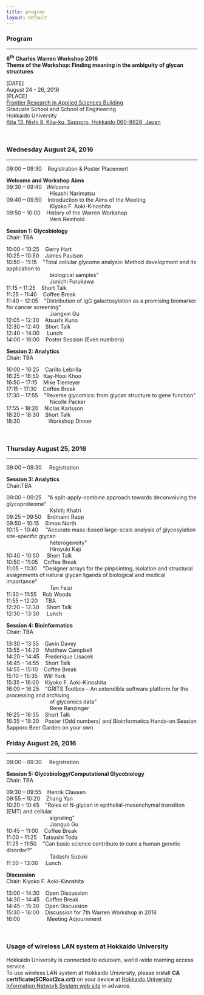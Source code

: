 ```yaml
---
title: program
layout: default
---
```

<!-- MAIN CONTENT -->
<div id="main_content_wrap" class="outer">
  <section id="main_content" class="inner">
<h3>Program</h3>
<hr>
<p><strong>6<sup>th</sup> Charles Warren Workshop 2016<br>
Theme of the Workshop: Finding meaning in the ambiguity of glycan structures</strong></p>
<p>[DATE]<br>
August 24 - 26, 2016<br>
[PLACE]<br>
<a href="http://www.oia.hokudai.ac.jp/maps/?p=sapporo">Frontier Research in Applied Sciences Building</a><br>
Graduate School and School of Engineering<br>
Hokkaido University<br>
<a href="https://goo.gl/maps/JtP1MdrwH5U2">Kita 13, Nishi 8, Kita-ku, Sapporo, Hokkaido 060-8628, Japan</a></p>
<br>

<h3>Wednesday August 24, 2016</h3>
<hr>
<p>09:00 – 09:30&nbsp;&nbsp;&nbsp; Registration &amp; Poster Placement<br>
<p><strong>Welcome and Workshop Aims</strong><br>
09:30 – 09:40&nbsp;&nbsp;&nbsp;<i>Welcome</i><br>
&nbsp;&nbsp;&nbsp;&nbsp;&nbsp;&nbsp;&nbsp;&nbsp;&nbsp;&nbsp;&nbsp;&nbsp;&nbsp;&nbsp;&nbsp;&nbsp;&nbsp;&nbsp;&nbsp;&nbsp;&nbsp;&nbsp;&nbsp;&nbsp;&nbsp;&nbsp;&nbsp;&nbsp;&nbsp;Hisashi Narimatsu<br>
09:40 – 09:50&nbsp;&nbsp;&nbsp;&nbsp;Introduction to the Aims of the Meeting<br>
&nbsp;&nbsp;&nbsp;&nbsp;&nbsp;&nbsp;&nbsp;&nbsp;&nbsp;&nbsp;&nbsp;&nbsp;&nbsp;&nbsp;&nbsp;&nbsp;&nbsp;&nbsp;&nbsp;&nbsp;&nbsp;&nbsp;&nbsp;&nbsp;&nbsp;&nbsp;&nbsp;&nbsp;&nbsp;Kiyoko F. Aoki-Kinoshita<br>
09:50 – 10:00&nbsp;&nbsp;&nbsp;&nbsp;History of the Warren Workshop<br>
&nbsp;&nbsp;&nbsp;&nbsp;&nbsp;&nbsp;&nbsp;&nbsp;&nbsp;&nbsp;&nbsp;&nbsp;&nbsp;&nbsp;&nbsp;&nbsp;&nbsp;&nbsp;&nbsp;&nbsp;&nbsp;&nbsp;&nbsp;&nbsp;&nbsp;&nbsp;&nbsp;&nbsp;&nbsp;Vern Reinhold
</p>

<p><strong>Session 1: Glycobiology</strong><br>
Chair: TBA</p>
<p>10:00 – 10:25&nbsp;&nbsp;&nbsp;&nbsp;Gerry Hart<br>
<!--&nbsp;&nbsp;&nbsp;&nbsp;&nbsp;&nbsp;&nbsp;&nbsp;&nbsp;&nbsp;&nbsp;&nbsp;&nbsp;&nbsp;&nbsp;&nbsp;&nbsp;&nbsp;&nbsp;&nbsp;&nbsp;&nbsp;&nbsp;&nbsp;&nbsp;&nbsp;&nbsp;&nbsp;&nbsp;Gerry Hart<br>-->
10:25 – 10:50&nbsp;&nbsp;&nbsp;&nbsp;James Paulson<br>
<!--&nbsp;&nbsp;&nbsp;&nbsp;&nbsp;&nbsp;&nbsp;&nbsp;&nbsp;&nbsp;&nbsp;&nbsp;&nbsp;&nbsp;&nbsp;&nbsp;&nbsp;&nbsp;&nbsp;&nbsp;&nbsp;&nbsp;&nbsp;&nbsp;&nbsp;&nbsp;&nbsp;&nbsp;&nbsp;James Paulson<br>-->
10:50 – 11:15&nbsp;&nbsp;&nbsp;&nbsp;"Total cellular glycome analysis: Method development and its application to<br>
&nbsp;&nbsp;&nbsp;&nbsp;&nbsp;&nbsp;&nbsp;&nbsp;&nbsp;&nbsp;&nbsp;&nbsp;&nbsp;&nbsp;&nbsp;&nbsp;&nbsp;&nbsp;&nbsp;&nbsp;&nbsp;&nbsp;&nbsp;&nbsp;&nbsp;&nbsp;&nbsp;&nbsp;&nbsp;biological samples"<br>
&nbsp;&nbsp;&nbsp;&nbsp;&nbsp;&nbsp;&nbsp;&nbsp;&nbsp;&nbsp;&nbsp;&nbsp;&nbsp;&nbsp;&nbsp;&nbsp;&nbsp;&nbsp;&nbsp;&nbsp;&nbsp;&nbsp;&nbsp;&nbsp;&nbsp;&nbsp;&nbsp;&nbsp;&nbsp;Junichi Furukawa<br>
11:15 – 11:25&nbsp;&nbsp;&nbsp;&nbsp;Short Talk<br>
11:25 – 11:40&nbsp;&nbsp;&nbsp;&nbsp;Coffee Break<br>
11:40 – 12:05&nbsp;&nbsp;&nbsp;&nbsp;"Distribution of IgG galactosylation as a promising biomarker for cancer screening"<br>
&nbsp;&nbsp;&nbsp;&nbsp;&nbsp;&nbsp;&nbsp;&nbsp;&nbsp;&nbsp;&nbsp;&nbsp;&nbsp;&nbsp;&nbsp;&nbsp;&nbsp;&nbsp;&nbsp;&nbsp;&nbsp;&nbsp;&nbsp;&nbsp;&nbsp;&nbsp;&nbsp;&nbsp;&nbsp;Jiangxin Gu<br>
12:05 – 12:30&nbsp;&nbsp;&nbsp;&nbsp;Atsushi Kuno<br>
<!--&nbsp;&nbsp;&nbsp;&nbsp;&nbsp;&nbsp;&nbsp;&nbsp;&nbsp;&nbsp;&nbsp;&nbsp;&nbsp;&nbsp;&nbsp;&nbsp;&nbsp;&nbsp;&nbsp;&nbsp;&nbsp;&nbsp;&nbsp;&nbsp;&nbsp;&nbsp;&nbsp;&nbsp;&nbsp;Atsushi Kuno<br>-->
12:30 – 12:40&nbsp;&nbsp;&nbsp;&nbsp;Short Talk<br>
12:40 – 14:00 &nbsp;&nbsp;&nbsp;&nbsp;Lunch<br>
14:00 – 16:00&nbsp;&nbsp;&nbsp;&nbsp;Poster Session (Even numbers)
</p>
<p><strong>Session 2: Analytics</strong><br>
Chair: TBA</p>
<p>16:00 – 16:25&nbsp;&nbsp;&nbsp;&nbsp;Carlito Lebrilla<br>
<!--&nbsp;&nbsp;&nbsp;&nbsp;&nbsp;&nbsp;&nbsp;&nbsp;&nbsp;&nbsp;&nbsp;&nbsp;&nbsp;&nbsp;&nbsp;&nbsp;&nbsp;&nbsp;&nbsp;&nbsp;&nbsp;&nbsp;&nbsp;&nbsp;&nbsp;&nbsp;&nbsp;&nbsp;&nbsp;Carlito Lebrilla<br>-->
16:25 – 16:50&nbsp;&nbsp;&nbsp;Kay-Hooi Khoo<br>
<!--&nbsp;&nbsp;&nbsp;&nbsp;&nbsp;&nbsp;&nbsp;&nbsp;&nbsp;&nbsp;&nbsp;&nbsp;&nbsp;&nbsp;&nbsp;&nbsp;&nbsp;&nbsp;&nbsp;&nbsp;&nbsp;&nbsp;&nbsp;&nbsp;&nbsp;&nbsp;&nbsp;&nbsp;&nbsp;Kay-Hooi Khoo<br>-->
16:50 – 17:15&nbsp;&nbsp;&nbsp;&nbsp;Mike Tiemeyer<br>
<!--&nbsp;&nbsp;&nbsp;&nbsp;&nbsp;&nbsp;&nbsp;&nbsp;&nbsp;&nbsp;&nbsp;&nbsp;&nbsp;&nbsp;&nbsp;&nbsp;&nbsp;&nbsp;&nbsp;&nbsp;&nbsp;&nbsp;&nbsp;&nbsp;&nbsp;&nbsp;&nbsp;&nbsp;&nbsp;Mike Tiemeyer<br>-->
17:15 - 17:30&nbsp;&nbsp;&nbsp;&nbsp;Coffee Break<br>
17:30 – 17:55&nbsp;&nbsp;&nbsp;&nbsp;"Reverse glycomics: from glycan structure to gene function"<br>
&nbsp;&nbsp;&nbsp;&nbsp;&nbsp;&nbsp;&nbsp;&nbsp;&nbsp;&nbsp;&nbsp;&nbsp;&nbsp;&nbsp;&nbsp;&nbsp;&nbsp;&nbsp;&nbsp;&nbsp;&nbsp;&nbsp;&nbsp;&nbsp;&nbsp;&nbsp;&nbsp;&nbsp;&nbsp;Nicolle Packer<br>
17:55 – 18:20&nbsp;&nbsp;&nbsp;&nbsp;Niclas Karlsson<br>
<!--&nbsp;&nbsp;&nbsp;&nbsp;&nbsp;&nbsp;&nbsp;&nbsp;&nbsp;&nbsp;&nbsp;&nbsp;&nbsp;&nbsp;&nbsp;&nbsp;&nbsp;&nbsp;&nbsp;&nbsp;&nbsp;&nbsp;&nbsp;&nbsp;&nbsp;&nbsp;&nbsp;&nbsp;&nbsp;Niclas Karlsson<br>-->
18:20 – 18:30&nbsp;&nbsp;&nbsp;&nbsp;Short Talk<br>
18:30&nbsp;&nbsp;&nbsp;&nbsp;&nbsp;&nbsp;&nbsp;&nbsp;&nbsp;&nbsp;&nbsp;&nbsp;&nbsp;&nbsp;&nbsp;&nbsp;&nbsp;&nbsp;&nbsp;Workshop Dinner</p>
<br>
<h3>Thursday August 25, 2016</h3>
<hr>
<p>09:00 – 09:30&nbsp;&nbsp;&nbsp; &nbsp;Registration</p>
<p><strong>Session 3: Analytics</strong><br>
Chair:TBA</p>
<p>09:00 – 09:25&nbsp;&nbsp;&nbsp;&nbsp;"A split-apply-combine approach towards deconvolving the glycoproteome"<br>
&nbsp;&nbsp;&nbsp;&nbsp;&nbsp;&nbsp;&nbsp;&nbsp;&nbsp;&nbsp;&nbsp;&nbsp;&nbsp;&nbsp;&nbsp;&nbsp;&nbsp;&nbsp;&nbsp;&nbsp;&nbsp;&nbsp;&nbsp;&nbsp;&nbsp;&nbsp;&nbsp;&nbsp;&nbsp;Kshitij Khatri<br>
09:25 – 09:50&nbsp;&nbsp;&nbsp;&nbsp;Erdmann Rapp<br>
<!--&nbsp;&nbsp;&nbsp;&nbsp;&nbsp;&nbsp;&nbsp;&nbsp;&nbsp;&nbsp;&nbsp;&nbsp;&nbsp;&nbsp;&nbsp;&nbsp;&nbsp;&nbsp;&nbsp;&nbsp;&nbsp;&nbsp;&nbsp;&nbsp;&nbsp;&nbsp;&nbsp;&nbsp;&nbsp;Erdmann Rapp<br>-->
09:50 – 10:15&nbsp;&nbsp;&nbsp;&nbsp;Simon North<br>
<!--&nbsp;&nbsp;&nbsp;&nbsp;&nbsp;&nbsp;&nbsp;&nbsp;&nbsp;&nbsp;&nbsp;&nbsp;&nbsp;&nbsp;&nbsp;&nbsp;&nbsp;&nbsp;&nbsp;&nbsp;&nbsp;&nbsp;&nbsp;&nbsp;&nbsp;&nbsp;&nbsp;&nbsp;&nbsp;Simon North<br>-->
10:15 – 10:40&nbsp;&nbsp;&nbsp;&nbsp; "Accurate mass-based large-scale analysis of glycosylation site-specific glycan<br> &nbsp;&nbsp;&nbsp;&nbsp;&nbsp;&nbsp;&nbsp;&nbsp;&nbsp;&nbsp;&nbsp;&nbsp;&nbsp;&nbsp;&nbsp;&nbsp;&nbsp;&nbsp;&nbsp;&nbsp;&nbsp;&nbsp;&nbsp;&nbsp;&nbsp;&nbsp;&nbsp;&nbsp;&nbsp;heterogeneity"<br>
&nbsp;&nbsp;&nbsp;&nbsp;&nbsp;&nbsp;&nbsp;&nbsp;&nbsp;&nbsp;&nbsp;&nbsp;&nbsp;&nbsp;&nbsp;&nbsp;&nbsp;&nbsp;&nbsp;&nbsp;&nbsp;&nbsp;&nbsp;&nbsp;&nbsp;&nbsp;&nbsp;&nbsp;&nbsp;Hiroyuki Kaji<br>
10:40 - 10:50&nbsp;&nbsp;&nbsp;&nbsp;&nbsp;Short Talk<br>
<!--&nbsp;&nbsp;&nbsp;&nbsp;&nbsp;&nbsp;&nbsp;&nbsp;&nbsp;&nbsp;&nbsp;&nbsp;&nbsp;&nbsp;&nbsp;&nbsp;&nbsp;&nbsp;&nbsp;&nbsp;&nbsp;&nbsp;&nbsp;&nbsp;&nbsp;&nbsp;&nbsp;&nbsp;&nbsp;<br>-->
10:50 – 11:05&nbsp;&nbsp;&nbsp;&nbsp;Coffee Break<br>
11:05 – 11:30&nbsp;&nbsp;&nbsp;&nbsp;"Designer arrays for the pinpointing, isolation and structural assignments of natural glycan ligands of biological and medical importance"<br>
&nbsp;&nbsp;&nbsp;&nbsp;&nbsp;&nbsp;&nbsp;&nbsp;&nbsp;&nbsp;&nbsp;&nbsp;&nbsp;&nbsp;&nbsp;&nbsp;&nbsp;&nbsp;&nbsp;&nbsp;&nbsp;&nbsp;&nbsp;&nbsp;&nbsp;&nbsp;&nbsp;&nbsp;&nbsp;Ten Feizi<br>
11:30 – 11:55&nbsp;&nbsp;&nbsp;&nbsp;Rob Woods<br>
<!--&nbsp;&nbsp;&nbsp;&nbsp;&nbsp;&nbsp;&nbsp;&nbsp;&nbsp;&nbsp;&nbsp;&nbsp;&nbsp;&nbsp;&nbsp;&nbsp;&nbsp;&nbsp;&nbsp;&nbsp;&nbsp;&nbsp;&nbsp;&nbsp;&nbsp;&nbsp;&nbsp;&nbsp;&nbsp;Rob Woods<br>-->
11:55 – 12:20 &nbsp;&nbsp;&nbsp;&nbsp;TBA<br>
<!--&nbsp;&nbsp;&nbsp;&nbsp;&nbsp;&nbsp;&nbsp;&nbsp;&nbsp;&nbsp;&nbsp;&nbsp;&nbsp;&nbsp;&nbsp;&nbsp;&nbsp;&nbsp;&nbsp;&nbsp;&nbsp;&nbsp;&nbsp;&nbsp;&nbsp;&nbsp;&nbsp;&nbsp;&nbsp;<br>-->
12:20 – 12:30 &nbsp;&nbsp;&nbsp;&nbsp;Short Talk<br>
<!--&nbsp;&nbsp;&nbsp;&nbsp;&nbsp;&nbsp;&nbsp;&nbsp;&nbsp;&nbsp;&nbsp;&nbsp;&nbsp;&nbsp;&nbsp;&nbsp;&nbsp;&nbsp;&nbsp;&nbsp;&nbsp;&nbsp;&nbsp;&nbsp;&nbsp;&nbsp;&nbsp;&nbsp;&nbsp;<br>-->
12:30 – 13:30 &nbsp;&nbsp;&nbsp;&nbsp;Lunch</p>

<p><strong>Session 4: Bioinformatics</strong><br>
Chair: TBA</p>
<p>13:30 – 13:55&nbsp;&nbsp;&nbsp;&nbsp;Gavin Davey<br>
<!--&nbsp;&nbsp;&nbsp;&nbsp;&nbsp;&nbsp;&nbsp;&nbsp;&nbsp;&nbsp;&nbsp;&nbsp;&nbsp;&nbsp;&nbsp;&nbsp;&nbsp;&nbsp;&nbsp;&nbsp;&nbsp;&nbsp;&nbsp;&nbsp;&nbsp;&nbsp;&nbsp;&nbsp;&nbsp;Gavin Davey<br>-->
13:55 – 14:20&nbsp;&nbsp;&nbsp;&nbsp;Matthew Campbell<br>
<!--&nbsp;&nbsp;&nbsp;&nbsp;&nbsp;&nbsp;&nbsp;&nbsp;&nbsp;&nbsp;&nbsp;&nbsp;&nbsp;&nbsp;&nbsp;&nbsp;&nbsp;&nbsp;&nbsp;&nbsp;&nbsp;&nbsp;&nbsp;&nbsp;&nbsp;&nbsp;&nbsp;&nbsp;&nbsp;Matthew Campbell<br>-->
14:20 – 14:45&nbsp;&nbsp;&nbsp;&nbsp;Frederique Lisacek<br>
<!--&nbsp;&nbsp;&nbsp;&nbsp;&nbsp;&nbsp;&nbsp;&nbsp;&nbsp;&nbsp;&nbsp;&nbsp;&nbsp;&nbsp;&nbsp;&nbsp;&nbsp;&nbsp;&nbsp;&nbsp;&nbsp;&nbsp;&nbsp;&nbsp;&nbsp;&nbsp;&nbsp;&nbsp;&nbsp;Frederique Lisacek<br>-->
14:45 – 14:55&nbsp;&nbsp;&nbsp;&nbsp;Short Talk<br>
14:55 – 15:10&nbsp;&nbsp;&nbsp;&nbsp;Coffee Break<br>
15:10 – 15:35&nbsp;&nbsp;&nbsp;&nbsp;Will York<br>
<!--&nbsp;&nbsp;&nbsp;&nbsp;&nbsp;&nbsp;&nbsp;&nbsp;&nbsp;&nbsp;&nbsp;&nbsp;&nbsp;&nbsp;&nbsp;&nbsp;&nbsp;&nbsp;&nbsp;&nbsp;&nbsp;&nbsp;&nbsp;&nbsp;&nbsp;&nbsp;&nbsp;&nbsp;&nbsp;Will York<br>-->
15:35 – 16:00&nbsp;&nbsp;&nbsp;&nbsp;Kiyoko F. Aoki-Kinoshita<br>
<!--&nbsp;&nbsp;&nbsp;&nbsp;&nbsp;&nbsp;&nbsp;&nbsp;&nbsp;&nbsp;&nbsp;&nbsp;&nbsp;&nbsp;&nbsp;&nbsp;&nbsp;&nbsp;&nbsp;&nbsp;&nbsp;&nbsp;&nbsp;&nbsp;&nbsp;&nbsp;&nbsp;&nbsp;&nbsp;Kiyoko F. Aoki-Kinoshita<br>-->
16:00 – 16:25&nbsp;&nbsp;&nbsp;&nbsp;"GRITS Toolbox – An extendible software platform for the processing and archiving<br>
&nbsp;&nbsp;&nbsp;&nbsp;&nbsp;&nbsp;&nbsp;&nbsp;&nbsp;&nbsp;&nbsp;&nbsp;&nbsp;&nbsp;&nbsp;&nbsp;&nbsp;&nbsp;&nbsp;&nbsp;&nbsp;&nbsp;&nbsp;&nbsp;&nbsp;&nbsp;&nbsp;&nbsp;&nbsp;of glycomics data"<br>
&nbsp;&nbsp;&nbsp;&nbsp;&nbsp;&nbsp;&nbsp;&nbsp;&nbsp;&nbsp;&nbsp;&nbsp;&nbsp;&nbsp;&nbsp;&nbsp;&nbsp;&nbsp;&nbsp;&nbsp;&nbsp;&nbsp;&nbsp;&nbsp;&nbsp;&nbsp;&nbsp;&nbsp;&nbsp;Rene Ranzinger<br>
16:25 – 16:35&nbsp;&nbsp;&nbsp;&nbsp;Short Talk<br>
<!--&nbsp;&nbsp;&nbsp;&nbsp;&nbsp;&nbsp;&nbsp;&nbsp;&nbsp;&nbsp;&nbsp;&nbsp;&nbsp;&nbsp;&nbsp;&nbsp;&nbsp;&nbsp;&nbsp;&nbsp;&nbsp;&nbsp;&nbsp;&nbsp;&nbsp;&nbsp;&nbsp;&nbsp;&nbsp;<br>-->
16:35 – 18:30&nbsp;&nbsp;&nbsp;&nbsp;Poster (Odd numbers) and Bioinformatics Hands-on Session<br>
Sapporo Beer Garden on your own
<br>
<h3>Friday August 26, 2016</h3>
<hr>
<p>09:00 – 09:30&nbsp;&nbsp;&nbsp;&nbsp; Registration</p>
<p><strong>Session 5: Glycobiology/Computational Glycobiology</strong><br>
Chair: TBA</p>
<p>09:30 – 09:55&nbsp;&nbsp;&nbsp;&nbsp;Henrik Clausen<br>
<!--&nbsp;&nbsp;&nbsp;&nbsp;&nbsp;&nbsp;&nbsp;&nbsp;&nbsp;&nbsp;&nbsp;&nbsp;&nbsp;&nbsp;&nbsp;&nbsp;&nbsp;&nbsp;&nbsp;&nbsp;&nbsp;&nbsp;&nbsp;&nbsp;&nbsp;&nbsp;&nbsp;&nbsp;&nbsp;Henrik Clausen<br>-->
09:55 – 10:20&nbsp;&nbsp;&nbsp;&nbsp;Zhang Yan<br>
<!--&nbsp;&nbsp;&nbsp;&nbsp;&nbsp;&nbsp;&nbsp;&nbsp;&nbsp;&nbsp;&nbsp;&nbsp;&nbsp;&nbsp;&nbsp;&nbsp;&nbsp;&nbsp;&nbsp;&nbsp;&nbsp;&nbsp;&nbsp;&nbsp;&nbsp;&nbsp;&nbsp;&nbsp;&nbsp;Zhang Yan<br>-->
10:20 – 10:45&nbsp;&nbsp;&nbsp;&nbsp;"Roles of N-glycan in epithelial-mesenchymal transition (EMT) and cellular<br>
&nbsp;&nbsp;&nbsp;&nbsp;&nbsp;&nbsp;&nbsp;&nbsp;&nbsp;&nbsp;&nbsp;&nbsp;&nbsp;&nbsp;&nbsp;&nbsp;&nbsp;&nbsp;&nbsp;&nbsp;&nbsp;&nbsp;&nbsp;&nbsp;&nbsp;&nbsp;&nbsp;&nbsp;&nbsp;signaling"<br>
&nbsp;&nbsp;&nbsp;&nbsp;&nbsp;&nbsp;&nbsp;&nbsp;&nbsp;&nbsp;&nbsp;&nbsp;&nbsp;&nbsp;&nbsp;&nbsp;&nbsp;&nbsp;&nbsp;&nbsp;&nbsp;&nbsp;&nbsp;&nbsp;&nbsp;&nbsp;&nbsp;&nbsp;&nbsp;Jianguo Gu<br>
10:45 – 11:00&nbsp;&nbsp;&nbsp;&nbsp;Coffee Break<br>
11:00 – 11:25&nbsp;&nbsp;&nbsp;&nbsp;Tatsushi Toda<br>
<!--&nbsp;&nbsp;&nbsp;&nbsp;&nbsp;&nbsp;&nbsp;&nbsp;&nbsp;&nbsp;&nbsp;&nbsp;&nbsp;&nbsp;&nbsp;&nbsp;&nbsp;&nbsp;&nbsp;&nbsp;&nbsp;&nbsp;&nbsp;&nbsp;&nbsp;&nbsp;&nbsp;&nbsp;&nbsp;Tatsushi Toda<br>-->
11:25 – 11:50&nbsp;&nbsp;&nbsp;&nbsp;"Can basic science contribute to cure a human genetic disorder?"<br>
&nbsp;&nbsp;&nbsp;&nbsp;&nbsp;&nbsp;&nbsp;&nbsp;&nbsp;&nbsp;&nbsp;&nbsp;&nbsp;&nbsp;&nbsp;&nbsp;&nbsp;&nbsp;&nbsp;&nbsp;&nbsp;&nbsp;&nbsp;&nbsp;&nbsp;&nbsp;&nbsp;&nbsp;&nbsp;Tadashi Suzuki<br>
11:50 – 13:00 &nbsp;&nbsp;&nbsp;&nbsp;Lunch</p>
<p><strong>Discussion</strong><br>
Chair: Kiyoko F. Aoki-Kinoshita</p>
<p>13:00 – 14:30&nbsp;&nbsp;&nbsp;&nbsp;Open Discussion<br>
14:30 – 14:45&nbsp;&nbsp;&nbsp;&nbsp;Coffee Break<br>
14:45 – 15:30&nbsp;&nbsp;&nbsp;&nbsp;Open Discussion<br>
15:30 – 16:00&nbsp;&nbsp;&nbsp;&nbsp;Discussion for 7th Warren Workshop in 2018<br>
16:00&nbsp;&nbsp;&nbsp;&nbsp;&nbsp;&nbsp;&nbsp;&nbsp;&nbsp;&nbsp;&nbsp;&nbsp;&nbsp;&nbsp;&nbsp;&nbsp;&nbsp;&nbsp;Meeting Adjournment</p>
<br>

<h3>Usage of wireless LAN system at Hokkaido University</h3>

<p>Hokkaido University is connected to eduroam, world-wide roaming access service.<br>
To use wireless LAN system at Hokkaido University, please install <strong>CA certificate(SCRoot2ca.crt)</strong> on your device at <a href="http://www.hines.hokudai.ac.jp/temporary_LAN/">Hokkaido University Information Network System web site</a> in advance.<br></p>
<br>

 </section>
</div>

